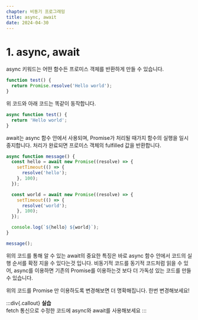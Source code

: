 ```yaml
---
chapter: 비동기 프로그래밍
title: async, await
date: 2024-04-30
---
```


# 1. async, await

async 키워드는 어떤 함수든 프로미스 객체를 반환하게 만들 수 있습니다.

```jsx
function test() {
  return Promise.resolve('Hello world');
}
```

위 코드와 아래 코드는 똑같이 동작합니다.

```jsx
async function test() {
  return 'Hello world';
}
```

await는 async 함수 안에서 사용되며, Promise가 처리될 때가지 함수의 실행을 일시 중지합니다. 처리가 완료되면 프로미스 객체의 fulfilled 값을 반환합니다.

```jsx
async function message() {
  const hello = await new Promise((resolve) => {
    setTimeout(() => {
      resolve('hello');
    }, 100);
  });

  const world = await new Promise((resolve) => {
    setTimeout(() => {
      resolve('world');
    }, 100);
  });

  console.log(`${hello} ${world}`);
}

message();
```

위의 코드를 통해 알 수 있는 await의 중요한 특징은 바로 async 함수 안에서 코드의 실행 순서를 확정 지을 수 있다는것 입니다. 비동기적 코드를 동기적 코드처럼 읽을 수 있어, async를 이용하면 기존의 Promise를 이용하는것 보다 더 가독성 있는 코드를 만들 수 있습니다.

위의 코드를 Promise 만 이용하도록 변경해보면 더 명확해집니다. 한번 변경해보세요!

:::div{.callout}
**실습**  
fetch 통신으로 수정한 코드에 async와 await를 사용해보세요
:::
